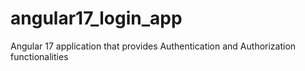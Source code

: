# angular17_login_app
Angular 17 application that provides Authentication and Authorization functionalities 

